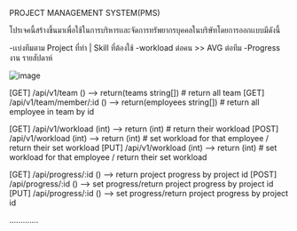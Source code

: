 PROJECT MANAGEMENT SYSTEM(PMS)

โปรเจคนี้สร้างขึ้นมาเพื่อใช้ในการบริหารเเละจัดการทรัพยากรบุคคลในบริษัทโดยการออกเเบบมีดังนี้

-เเบ่งทีมตาม Project ที่ทำ | Skill ที่ต้องใช้
-workload ต่อคน >> AVG ต่อทีม
-Progress งาน รายสัปดาห์

![image](https://github.com/user-attachments/assets/2e2ff8a0-ff49-4609-b9eb-a7b6717782e3)


[GET] /api/v1/team () --> return(teams string[]) # return all team
[GET] /api/v1/team/member/:id () --> return(employees string[]) # return all employee in team by id

[GET] /api/v1/workload (int) --> return (int) # return their workload
[POST] /api/v1/workload (int) --> return (int) # set workload for that employee / return their set workload
[PUT] /api/v1/workload (int) --> return (int) # set workload for that employee / return their set workload

[GET] /api/progress/:id () --> return project progress by project id 
[POST] /api/progress/:id () --> set progress/return project progress by project id 
[PUT] /api/progress/:id () --> set progress/return project progress by project id 


.............
